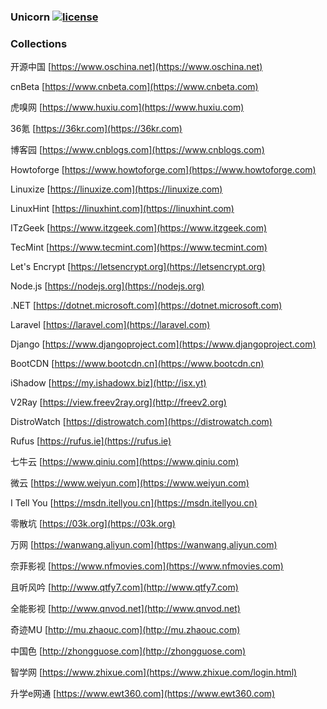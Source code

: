 ### Unicorn [![license](https://img.shields.io/badge/license-MIT-brightgreen.svg?style=flat)](https://github.com/huaiping/unicorn/blob/master/LICENSE)

### Collections
开源中国 [https://www.oschina.net](https://www.oschina.net)  

cnBeta [https://www.cnbeta.com](https://www.cnbeta.com)  

虎嗅网 [https://www.huxiu.com](https://www.huxiu.com)  

36氪 [https://36kr.com](https://36kr.com)  

博客园 [https://www.cnblogs.com](https://www.cnblogs.com)  

Howtoforge [https://www.howtoforge.com](https://www.howtoforge.com)  

Linuxize [https://linuxize.com](https://linuxize.com)  

LinuxHint [https://linuxhint.com](https://linuxhint.com)  

ITzGeek [https://www.itzgeek.com](https://www.itzgeek.com)  

TecMint [https://www.tecmint.com](https://www.tecmint.com)  

Let's Encrypt [https://letsencrypt.org](https://letsencrypt.org)  

Node.js [https://nodejs.org](https://nodejs.org)  

.NET [https://dotnet.microsoft.com](https://dotnet.microsoft.com)  

Laravel [https://laravel.com](https://laravel.com)  

Django [https://www.djangoproject.com](https://www.djangoproject.com)  

BootCDN [https://www.bootcdn.cn](https://www.bootcdn.cn)  

iShadow [https://my.ishadowx.biz](http://isx.yt)  

V2Ray [https://view.freev2ray.org](http://freev2.org)  

DistroWatch [https://distrowatch.com](https://distrowatch.com)  

Rufus [https://rufus.ie](https://rufus.ie)  

七牛云 [https://www.qiniu.com](https://www.qiniu.com)  

微云 [https://www.weiyun.com](https://www.weiyun.com)  

I Tell You [https://msdn.itellyou.cn](https://msdn.itellyou.cn)  

零散坑 [https://03k.org](https://03k.org)  

万网 [https://wanwang.aliyun.com](https://wanwang.aliyun.com)  

奈菲影视 [https://www.nfmovies.com](https://www.nfmovies.com)  

且听风吟 [http://www.qtfy7.com](http://www.qtfy7.com)  

全能影视 [http://www.qnvod.net](http://www.qnvod.net)  

奇迹MU [http://mu.zhaouc.com](http://mu.zhaouc.com)  

中国色 [http://zhongguose.com](http://zhongguose.com)  

智学网 [https://www.zhixue.com](https://www.zhixue.com/login.html)  

升学e网通 [https://www.ewt360.com](https://www.ewt360.com)
